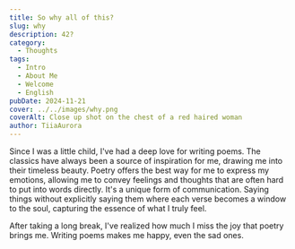 ```yaml
---
title: So why all of this?
slug: why
description: 42?
category:
  - Thoughts
tags:
  - Intro
  - About Me
  - Welcome
  - English
pubDate: 2024-11-21
cover: ../../images/why.png
coverAlt: Close up shot on the chest of a red haired woman
author: TiiaAurora
---
```


Since I was a little child, I've had a deep love for writing poems. The classics have always been a source of inspiration for me, drawing me into their timeless beauty. Poetry offers the best way for me to express my emotions, allowing me to convey feelings and thoughts that are often hard to put into words directly. It's a unique form of communication. Saying things without explicitly saying them where each verse becomes a window to the soul, capturing the essence of what I truly feel.

After taking a long break, I've realized how much I miss the joy that poetry brings me. Writing poems makes me happy, even the sad ones.
<br><br>
